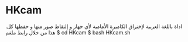 # HKcam
.اداة باللغة العربية لإختراق الكاميرة الأمامية لأي جهاز و إلتقاط صور منها و حفظها كل هذا من خلال رابط ملغم
$ cd HKcam
$ bash HKcam.sh
